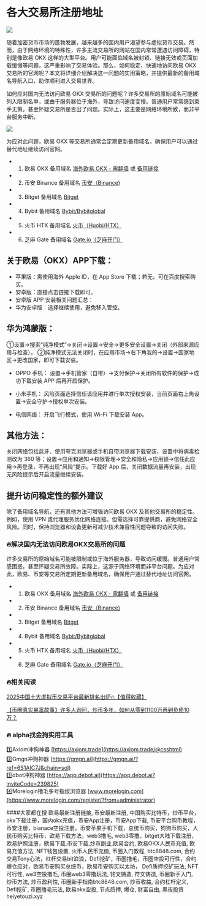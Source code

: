 # 各大交易所注册地址

[![](https://307e939.webp.li/20250622115518241.png)](https://btc8848.com/top-10-exchanges)

随着加密货币市场的蓬勃发展，越来越多的国内用户渴望参与虚拟货币交易。然而，由于网络环境的特殊性，许多主流交易所的网站在国内常常遭遇访问障碍，特别是像欧易 OKX 这样的大型平台。用户可能面临域名被封锁、链接无效或页面加载缓慢等问题，这严重影响了交易体验。那么，如何稳定、快速地访问欧易 OKX 交易所的官网呢？本文将详细介绍解决这一问题的实用策略，并提供最新的备用域名导航入口，助你顺利进入交易世界。

如何应对国内无法访问欧易 OKX 交易所的问题呢？许多交易所的原始域名可能被列入限制名单，或由于服务器位于海外，导致访问速度变慢。普通用户常常感到束手无策，甚至怀疑交易所是否出了问题。实际上，这主要是网络环境所致，而非平台服务中断。

[![](https://307e939.webp.li/Goc_csmWgAEyPYj.jpeg)](https://btc8848.com/top-10-exchanges)

为应对此问题，欧易 OKX 等交易所通常会定期更新备用域名，确保用户可以通过替代地址继续访问官网。

- 1. 欧易 OKX 备用域名 [海外欧易 OKX - 需翻墙](https://www.okx.com/zh-hans/join/18639032) 或 [备用链接](https://www.chouyi.world/zh-hans/join/18639032) 
- 2. 币安 Binance 备用域名 [币安（Binance)](https://accounts.binance.com/zh-CN/register?ref=36457687)
- 3. Bitget 备用域名 [Bitget](https://www.bitget.com/zh-CN/referral/register?from=referral&clacCode=VRNEYUTR)
- 4. Bybit 备用域名 [Bybit/Bybitglobal](https://www.bybitglobal.com/zh-MY/invite/?ref=VMKORMM)
- 5. 火币 HTX 备用域名 [火币（Huobi/HTX）](https://www.htx.com/invite/zh-cn/1f?invite_code=whf45223)
- 6. 芝麻 Gate 备用域名 [Gate.io（芝麻开门）](https://www.gate.io/zh/signup?ref_type=103&ref=A1ERAQ)

## 关于欧易（OKX）APP下载：
- 苹果版：需使用海外 Apple ID，在 App Store 下载；若无，可在百度搜索购买。
- 安卓版：直接点击链接下载即可。
- 安卓版 APP 安装相关问题汇总：
- 华为安卓版：选择继续使用，避免移入管控。
## 华为鸿蒙版：
①设置→搜索“纯净模式”→关闭→设置→安全→更多安全设置→关闭（外部来源应用与检查）。
②纯净模式无法关闭时，在应用市场→右下角我的→设置→国家地区→更改国家，即可下载安装。

- OPPO 手机：
设置→手机管家（自带）→支付保护→关闭所有软件的保护→成功下载安装 APP 后再开启保护。
- 小米手机：
风险页面选择信任该应用并进行单次授权安装，当前页面右上角设置→安全守护→授权单次安装。

- 电信网络：
开启飞行模式，使用 Wi-Fi 下载安装 App。

## 其他方法：
关闭网络包括蓝牙、使用夸克浏览器或手机自带浏览器下载安装、设置中将病毒检测改为 360 等；设置→应用和通知→权限管理→安全和隐私→应用锁→信任此应用→再登录，不再出现“风险”提示。下载好 App 后，关闭数据流量再安装，出现无风险提示后开启流量继续安装。

## 提升访问稳定性的额外建议
除了备用域名导航，还有其他方法可增强访问欧易 OKX 及其他交易所的稳定性。例如，使用 VPN 或代理服务优化网络连接。但需选择可靠提供商，避免网络安全风险。同时，保持浏览器和设备更新可减少技术兼容性问题导致的访问失败。

### 🔥解决国内无法访问欧易OKX交易所的问题
许多交易所的原始域名可能被限制或位于海外服务器，导致访问缓慢。普通用户常感困惑，甚至怀疑交易所故障。实际上，这源于网络环境而非平台问题。为应对此，欧易、币安等交易所定期更新备用域名，确保用户通过替代地址访问官网。

- 1. 欧易 OKX 备用域名 [海外欧易 OKX - 需翻墙](https://www.okx.com/zh-hans/join/18639032) 或 [备用链接](https://www.chouyi.world/zh-hans/join/18639032) 
- 2. 币安 Binance 备用域名 [币安（Binance)](https://accounts.binance.com/zh-CN/register?ref=36457687)
- 3. Bitget 备用域名 [Bitget](https://www.bitget.com/zh-CN/referral/register?from=referral&clacCode=VRNEYUTR)
- 4. Bybit 备用域名 [Bybit/Bybitglobal](https://www.bybitglobal.com/zh-MY/invite/?ref=VMKORMM)
- 5. 火币 HTX 备用域名 [火币（Huobi/HTX）](https://www.htx.com/invite/zh-cn/1f?invite_code=whf45223)
- 6. 芝麻 Gate 备用域名 [Gate.io（芝麻开门）](https://www.gate.io/zh/signup?ref_type=103&ref=A1ERAQ)

### 🔥相关阅读
[2025中国十大虚拟币交易平台最新排名出炉🔥【值得收藏】](https://btc8848.com/top-10-exchanges/)

[【币圈真实暴富故事】许多人询问，炒币多年，如何从零到1100万再到负债10万？](https://heiyetouzi.xyz/biquanstory001/)

### 🔥 alpha找金狗实用工具
1️⃣Axiom冲狗神器 [https://axiom.trade](https://axiom.trade/@csshtml)  
2️⃣Gmgn冲狗神器 [https://gmgn.ai](https://gmgn.ai/?ref=6S1AIC7J&chain=sol)  
3️⃣dbot冲狗神器 [https://app.debot.ai](https://app.debot.ai?inviteCode=239825)  
4️⃣Morelogin撸毛多号指纹浏览器 [www.morelogin.com](https://www.morelogin.com/register/?from=administrator)  

####大家都在搜
欧易最新注册链接, 币安最新注册, 中国购买比特币，炒币平台，okx下载注册，国内okx充值，币安App注册，币安App下载, 币安平台购币教程，币安注册，bianace空投注册，币安苹果手机下载，总统币购买，狗狗币购买，人民币购买比特币，欧易下载方法，web3撸毛, web3零撸，bitget大陆下载注册，欧易护照注册，欧易下载,币安下载,炒币副业,欧易合约, 欧易OKX人民币充值, 欧易充值方法, NFT钱包设置, 火币人民币充值, 币圈入门教程, btc8848.com, 合约交易Tony心法，杠杆交易bit浪浪，Defi挖矿，币圈撸毛，币圈空投可行性，合约爆仓应对，欧易币安购买总统币，欧易币安购买以太坊， Defi质押挖矿玩法, NFT可行性, we3空投撸毛, 币圈web3零撸玩法, 铭文铸造, 符文铸造, 币圈新手入门, 炒币方法, 炒币盈利性, 币圈新手指南btc8848.com, 炒币收益, 合约杠杆定义, Defi挖矿, 币圈撸毛玩法, 欧易okx空投, 节点质押, 爆仓, 财富自由, 黑夜投资heiyetouzi.xyz
